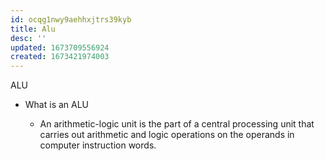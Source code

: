 ```yaml
---
id: ocqg1nwy9aehhxjtrs39kyb
title: Alu
desc: ''
updated: 1673709556924
created: 1673421974003
---
```


ALU

-   What is an ALU

    -   An arithmetic-logic unit is the part of a central processing unit that carries out arithmetic and logic operations on the operands in computer instruction words.
